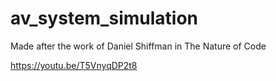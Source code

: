 # av_system_simulation

Made after the work of Daniel Shiffman in The Nature of Code

https://youtu.be/T5VnyqDP2t8
